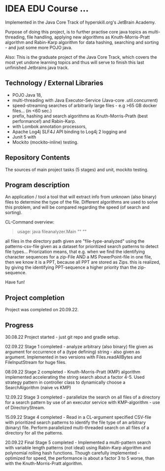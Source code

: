 # IDEA EDU Course ...

Implemented in the Java Core Track of hyperskill.org's JetBrain Academy.

Purpose of doing this project, is to further practise core java topics as multi-threading, file handling, applying
new algorithms as Knuth-Morris-Pratt algorithm and Rabin-Karp algorithm for data hashing, searching and sorting - and just some more POJO java.

Also: This is the graduate project of the Java Core Track, which covers the most yet undone learning topics and thus
will serve to finish this last unfinished Jetbrains java track.

## Technology / External Libraries

- POJO Java 18,
- multi-threading with Java Executor-Service (Java-core .util.concurrent)
- speed-streaming searches of arbitrarily large files - e.g >65 GB docker files... (in <60 sec.)
- prefix, hashing and search algorithms as Knuth-Morris-Prath (best performance!) and Rabin-Karp.
- with Lombok annotation processors,
- Apache Log4j SLF4J API binding to Log4j 2 logging and
- Junit 5 with
- Mockito (mockito-inline) testing.

## Repository Contents

The sources of main project tasks (5 stages) and unit, mockito testing.

## Program description

An application / tool a tool that will extract info from unknown (also binary) files
to determine the type of the file. Different algorithms are used to solve this problem, and will
be compared regarding the speed (of search and sorting).

CL-Command overview:

> usage: java fileanalyzer.Main "<directory-path>" "<patterns-csv-path>"

all files in the directory path given are "file-type-analyzed" using the patterns-csv-file given as
a dataset for prioritized search patterns to detect file types... 
Priorization means, that e.g. when we find the identifying character sequences for a zip-File AND a
MS PowerPoint-file in one file, then we know it is a PPT, because all PPT are stored as Zips.
this is realized, by giving the identifying PPT-sequence a higher priority than the zip-sequence.

Have fun!

## Project completion

Project was completed on 20.09.22.

## Progress

30.08.22 Project started - just git repo and gradle setup.

02.09.22 Stage 1 completed - analyze arbitrary (also binary) file given as argument for occurrence of a (type defining)
string - also given as argument. Implemented in two versions with Files.readAllBytes and FileInputStream for huge files.

08.09.22 Stage 2 completed - Knuth-Morris-Pratt (KMP) algorithm implemented accelerating the string search about a factor 4-5.
Used strategy pattern in controller class to dynamically choose a SearchAlgorithm (naive vs KMP)

12.09.22 Stage 3 completed - parallelize the search on all files of a directory for a search pattern by use of an executor
service with KMP-algorithm - use of DirectoryStream.

15.09.22 Stage 4 completed - Read in a CL-argument specified CSV-file with prioritized search patterns to identify the file
type of an arbitrary (binary) file. Perform parallelized multi-threaded search on all files of a directory for all the patterns.

20.09.22 Final Stage 5 completed - Implemented a multi-pattern search with variable length patterns (not ideal) using 
Rabin-Karp algorithm and polynomial rolling hash functions. Though carefully implemented - optimized for speed, the performance
is about a factor 3 to 5 worse, than with the Knuth-Morris-Pratt algorithm.